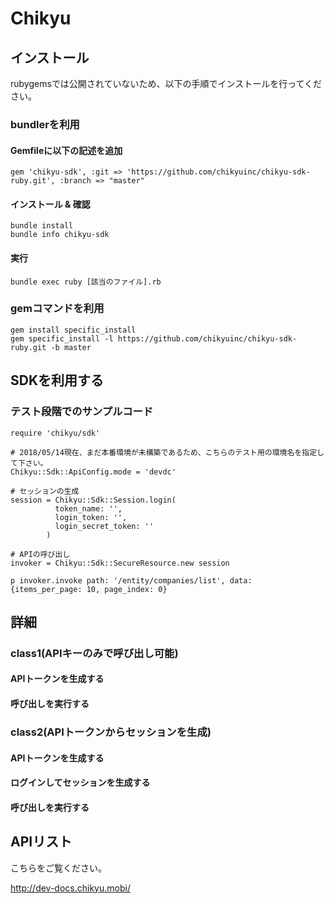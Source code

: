 # Chikyu
## インストール
rubygemsでは公開されていないため、以下の手順でインストールを行ってください。

### bundlerを利用
#### Gemfileに以下の記述を追加
```
gem 'chikyu-sdk', :git => 'https://github.com/chikyuinc/chikyu-sdk-ruby.git', :branch => "master"
```

#### インストール & 確認
```
bundle install
bundle info chikyu-sdk
```

#### 実行
```
bundle exec ruby [該当のファイル].rb
```

### gemコマンドを利用
```
gem install specific_install
gem specific_install -l https://github.com/chikyuinc/chikyu-sdk-ruby.git -b master
```

## SDKを利用する
### テスト段階でのサンプルコード
```
require 'chikyu/sdk'

# 2018/05/14現在、まだ本番環境が未構築であるため、こちらのテスト用の環境名を指定して下さい。
Chikyu::Sdk::ApiConfig.mode = 'devdc'

# セッションの生成
session = Chikyu::Sdk::Session.login(
          token_name: '',
          login_token: '',
          login_secret_token: ''
        )

# APIの呼び出し
invoker = Chikyu::Sdk::SecureResource.new session

p invoker.invoke path: '/entity/companies/list', data: {items_per_page: 10, page_index: 0}
```

## 詳細
### class1(APIキーのみで呼び出し可能)
#### APIトークンを生成する

#### 呼び出しを実行する

### class2(APIトークンからセッションを生成)
#### APIトークンを生成する

#### ログインしてセッションを生成する


#### 呼び出しを実行する


## APIリスト
こちらをご覧ください。

http://dev-docs.chikyu.mobi/

